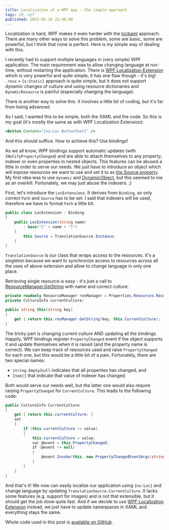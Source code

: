 ```yaml
---
title: Localization of a WPF app - the simple approach
tags: c#, wpf
published: 2015-05-10 22:40:00
---
```


Localization is hard, WPF makes it even harder with the [locbaml] approach. There are many other ways to solve this problem, some are basic, some are powerful, but I think that none is perfect. Here is my simple way of dealing with this.

<!--more-->

I recently had to support multiple languages in (very simple) WPF application. The main requirement was to allow changing language at run-time, without restarting the application. There is [WPF Localization Extension] which is very powerful and quite simple, it has one flaw though - it's big! `.resx` + `{x:Static}` approach is quite simple, but it does not support dynamic changes of culture and using resource dictionaries and `DynamicResource` is painful (especially changing the language).

There is another way to solve this. It involves a little bit of coding, but it's far from being advanced.

As I said, I wanted this to be simple, both the XAML and the code. So this is my goal (it's mostly the same as with WPF Localization Extension):

```xml
<Button Content="{ns:Loc ButtonText}" />
```

And this should suffice. How to achieve this? Use bindings!

As we all know, WPF bindings support automatic updates (with `INotifyPropertyChanged`) and are able to attach themselves to any property, indexer or even properties in nested objects. This features can be abused a little in order to serve our needs. We just have to introduce an object which will expose resources we want to use and set it to as [the Source property]. My first idea was to use `dynamic` and [DynamicObject], but this seemed to me as an overkill. Fortunately, we may just abuse the indexers. ;)

First, let's introduce the `LocExtensions`. It derives from `Binding`, so only correct `Path` and `Source` has to be set. I said that indexers will be used, therefore we have to format `Path` a little bit.

```cs
public class LocExtension : Binding
{
    public LocExtension(string name)
        : base("[" + name + "]")
    {
        this.Source = TranslationSource.Instance;
    }
}
```

`TranslationSource` is our class that wraps access to the resources. It's a singleton because we want to synchronize access to resources across all the uses of above extension and allow to change language in only one place.

Retrieving single resource is easy - it's just a call to [ResourceManager.GetString] with name and correct culture:

```cs
private readonly ResourceManager resManager = Properties.Resources.ResourceManager;
private CultureInfo currentCulture;

public string this[string key]
{
    get { return this.resManager.GetString(key, this.CurrentCulture); }
}
```

The tricky part is changing current culture AND updating all the bindings. Happily, WPF bindings register `PropertyChanged` event if the object supports it and update themselves when it is raised (and the property name is correct). We can keep track of resources used and raise `PropertyChanged` for each one, but this would be a little bit of a pain. Fortunately, there are two special names:

 * `string.Empty`/`null` indicates that all properties has changed, and
 * `Item[]` that indicate that value of indexer has changed.

Both would serve our needs well, but the latter one would also require raising `PropertyChanged` for `CurrentCulture`. This leads to the following code:

```cs
public CultureInfo CurrentCulture
{
    get { return this.currentCulture; }
    set
    {
        if (this.currentCulture != value)
        {
            this.currentCulture = value;
            var @event = this.PropertyChanged;
            if (@event != null)
            {
                @event.Invoke(this, new PropertyChangedEventArgs(string.Empty));
            }
        }
    }
}
```

And that's it! We now can easily localize our application using `{ns:Loc}` and change language by updating `TranslationSource.CurrentCulture`. It lacks some features (e.g. support for images) and is not that extensible, but it should get the job done quite fast. And if we decide to use [WPF Localization Extension] instead, we just have to update namespaces in XAML and everything stays the same.

Whole code used in this post is [available on GitHub].

[locbaml]: https://msdn.microsoft.com/en-us/library/ms746621.aspx
[WPF Localization Extension]: https://github.com/SeriousM/WPFLocalizationExtension
[the Source property]: https://msdn.microsoft.com/en-us/library/system.windows.data.binding.source.aspx
[DynamicObject]: https://msdn.microsoft.com/en-us/library/system.dynamic.dynamicobject.aspx
[ResourceManager.GetString]: https://msdn.microsoft.com/en-us/library/bsb0cfet.aspx
[available on GitHub]: https://gist.github.com/jakubfijalkowski/0771bfbd26ce68456d3e
